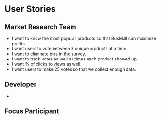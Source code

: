 # User Stories

## Market Research Team
* I want to know the most popular products so that BusMall can maximize profits.
* I want users to vote between 3 unique products at a time.
* I want to eliminate bias in the survey.
* I want to track votes as well as times each product showed up.
* I want % of clicks to views as well.
* I want users to make 25 votes so that we collect enough data.

## Developer
*

## Focus Participant